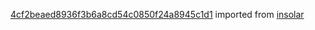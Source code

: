 [4cf2beaed8936f3b6a8cd54c0850f24a8945c1d1](https://github.com/insolar/insolar/commit/4cf2beaed8936f3b6a8cd54c0850f24a8945c1d1) imported from [insolar](https://github.com/insolar/insolar)
